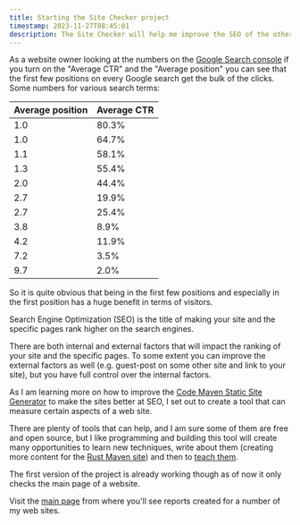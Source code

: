 ```yaml
---
title: Starting the Site Checker project
timestamp: 2023-11-27T08:45:01
description: The Site Checker will help me improve the SEO of the other site I build with the Static Site Generator.
---
```


As a website owner looking at the numbers on the [Google Search console](https://search.google.com/search-console) if you turn on the "Average CTR" and the "Average position"
you can see that the first few positions on every Google search get the bulk of the clicks. Some numbers for various search terms:

| Average position | Average CTR |
| ---------------- | ----------- |
| 1.0              | 80.3%       |
| 1.0              | 64.7%       |
| 1.1              | 58.1%       |
| 1.3              | 55.4%       |
| 2.0              | 44.4%       |
| 2.7              | 19.9%       |
| 2.7              | 25.4%       |
| 3.8              |  8.9%       |
| 4.2              | 11.9%       |
| 7.2              |  3.5%       |
| 9.7              |  2.0%       |


So it is quite obvious that being in the first few positions and especially in the first position has a huge benefit in terms of visitors.

Search Engine Optimization (SEO) is the title of making your site and the specific pages rank higher on the search engines.

There are both internal and external factors that will impact the ranking of your site and the specific pages.
To some extent you can improve the external factors as well (e.g. guest-post on some other site and link to your site),
but you have full control over the internal factors.

As I am learning more on how to improve the [Code Maven Static Site Generator](https://ssg.code-maven.com/)
to make the sites better at SEO, I set out to create a tool that can measure certain aspects of a web site.

There are plenty of tools that can help, and I am sure some of them are free and open source,
but I like programming and building this tool will create many opportunities to learn new techniques,
write about them (creating more content for the [Rust Maven site](https://rust.code-maven.com/)) and
then to [teach them](https://szabgab.com/).

The first version of the project is already working though as of now it only checks the main page of a website.

Visit the [main page](/) from where you'll see reports created for a number of my web sites.
